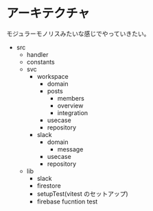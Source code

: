 # アーキテクチャ

モジュラーモノリスみたいな感じでやっていきたい。

- src
  - handler
  - constants
  - svc
    - workspace
      - domain
      - posts
        - members
        - overview
        - integration
      - usecase
      - repository
    - slack
      - domain
        - message
      - usecase
      - repository
  - lib
    - slack
    - firestore
    - setupTest(vitest のセットアップ)
    - firebase fucntion test
